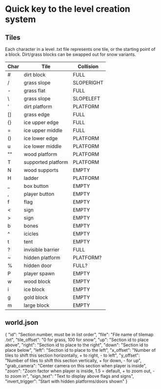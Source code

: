 # Quick key to the level creation system

## Tiles
Each character in a level .txt file represents one tile, or the starting point of a block.
Dirt/grass blocks can be swapped out for snow variants.

| Char | Tile       		| Collision |
|------|--------------------|-----------|
| #    | dirt block 		| FULL      |
| /    | grass slope		| SLOPERIGHT|
| -    | grass flat     	| FULL      |
| \    | grass slope		| SLOPELEFT |
| '    | dirt platform  	| PLATFORM  |
| []   | grass edge     	| FULL      |
| {}   | ice upper edge  	| FULL 		|
| =    | ice upper middle  	| FULL 		|
| ()   | ice lower edge  	| PLATFORM 	|
| u    | ice lower middle  	| PLATFORM 	|
| ""   | wood platform  	| PLATFORM  |
| T    | supported platform | PLATFORM  |
| N    | wood supports 		| EMPTY  	|
| H    | ladder 			| PLATFORM  |
| _    | box button 		| EMPTY  	|
| ,    | player button 		| EMPTY  	|
| f    | flag 				| EMPTY  	|
| <    | sign 				| EMPTY  	|
| >    | sign 				| EMPTY  	|
| b    | bones				| EMPTY  	|
| ^    | icicles			| EMPTY  	|
| t    | tent  				| EMPTY 	|
| ?    | invisible barrier  | FULL 		|
| ~    | hidden platform  	| PLATFORM? |
| %    | hidden door  		| FULL? 	|
| P    | player spawn  		| EMPTY 	|
| w    | wood block  		| EMPTY 	|
| i    | ice block  		| EMPTY 	|
| g    | gold block  		| EMPTY 	|
| m    | large block  		| EMPTY 	|

## world.json
{
	"id": "Section number, must be in list order",
	"file": "File name of tilemap .txt",
	"tile_offset": "0 for grass, 100 for snow",
	"up": "Section id to place above",
	"right": "Section id to place to the right",
	"down": "Section id to place below",
	"left": "Section id to place to the left",
	"x_offset": "Number of tiles to shift this section horizontally, + to right, - to left",
	"y_offset": "Number of tiles to shift this section vertically, + for down, - for up",
	"grab_camera": "Center camera on this section when player is inside",
	"zoom": "Zoom factor when player is inside, 1.5 = default, + to zoom out, - to zoom in",
	"sign_text": "Text to display above flags and signs",
	"invert_trigger": "Start with hidden platforms/doors shown"
}


